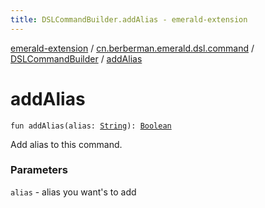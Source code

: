 ```yaml
---
title: DSLCommandBuilder.addAlias - emerald-extension
---
```


[emerald-extension](../../index.html) / [cn.berberman.emerald.dsl.command](../index.html) / [DSLCommandBuilder](index.html) / [addAlias](.)

# addAlias

`fun addAlias(alias: `[`String`](https://kotlinlang.org/api/latest/jvm/stdlib/kotlin/-string/index.html)`): `[`Boolean`](https://kotlinlang.org/api/latest/jvm/stdlib/kotlin/-boolean/index.html)

Add alias to this command.

### Parameters

`alias` - alias you want's to add